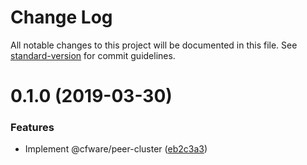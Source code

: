 # Change Log

All notable changes to this project will be documented in this file. See [standard-version](https://github.com/conventional-changelog/standard-version) for commit guidelines.

# 0.1.0 (2019-03-30)


### Features

* Implement @cfware/peer-cluster ([eb2c3a3](https://github.com/cfware/peer-cluster/commit/eb2c3a3))
